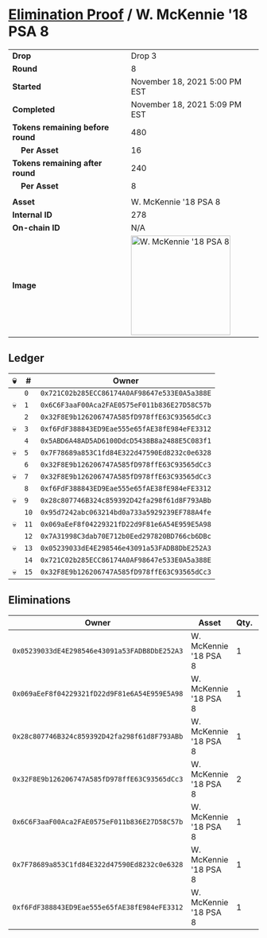 # [Elimination Proof](./readme.md) / W. McKennie &#039;18 PSA 8

|||
|---|---|
| **Drop** | Drop 3 |
| **Round** | 8 |
| **Started** | November 18, 2021 5:00 PM EST |
| **Completed** | November 18, 2021 5:09 PM EST |
| **Tokens remaining before round** | 480 |
| **&nbsp;&nbsp;&nbsp;&nbsp;Per Asset** | 16 |
| **Tokens remaining after round** | 240 |
| **&nbsp;&nbsp;&nbsp;&nbsp;Per Asset** | 8 |
| | |
| **Asset** | W. McKennie &#039;18 PSA 8 |
| **Internal ID** | 278 |
| **On-chain ID** | N/A |
| **Image** | <img src="https://tcdn.blokpax.com/94d9199b-dc38-4092-922d-f418ca88d6a7/1763ec042548bba499f1579342ea431953d4d8846822b2926524d66d3583d90f.jpg" height="200" alt="W. McKennie &#039;18 PSA 8" /> |

## Ledger

| 💀 | # | Owner |
| --- | --- | --- |
|  | `0` | `0x721C02b285ECC86174A0AF98647e533E0A5a388E` |
| 💀 | `1` | `0x6C6F3aaF00Aca2FAE0575eF011b836E27D58C57b` |
|  | `2` | `0x32F8E9b126206747A585fD978ffE63C93565dCc3` |
| 💀 | `3` | `0xf6FdF388843ED9Eae555e65fAE38fE984eFE3312` |
|  | `4` | `0x5ABD6A48AD5AD6100DdcD5438B8a2488E5C083f1` |
| 💀 | `5` | `0x7F78689a853C1fd84E322d47590Ed8232c0e6328` |
|  | `6` | `0x32F8E9b126206747A585fD978ffE63C93565dCc3` |
| 💀 | `7` | `0x32F8E9b126206747A585fD978ffE63C93565dCc3` |
|  | `8` | `0xf6FdF388843ED9Eae555e65fAE38fE984eFE3312` |
| 💀 | `9` | `0x28c807746B324c859392D42fa298f61d8F793ABb` |
|  | `10` | `0x95d7242abc063214bd0a733a5929239EF788A4fe` |
| 💀 | `11` | `0x069aEeF8f04229321fD22d9F81e6A54E959E5A98` |
|  | `12` | `0x7A31998C3dab70E712b0Eed297820BD766cb6DBc` |
| 💀 | `13` | `0x05239033dE4E298546e43091a53FADB8DbE252A3` |
|  | `14` | `0x721C02b285ECC86174A0AF98647e533E0A5a388E` |
| 💀 | `15` | `0x32F8E9b126206747A585fD978ffE63C93565dCc3` |


## Eliminations

| Owner | Asset | Qty. | Transaction |
| --- | --- | --- | --- |
| `0x05239033dE4E298546e43091a53FADB8DbE252A3` | W. McKennie '18 PSA 8 | 1 | [Polygonscan](https://polygonscan.com/tx/0xaa44e50ec6909c9824471eaac718206148e5402810581cda660895bd397916b6) |
| `0x069aEeF8f04229321fD22d9F81e6A54E959E5A98` | W. McKennie '18 PSA 8 | 1 | [Polygonscan](https://polygonscan.com/tx/0x6d0a3373473eeba9671a4d7d740774da9f8a7a3724dc336953724ff4d16ef58d) |
| `0x28c807746B324c859392D42fa298f61d8F793ABb` | W. McKennie '18 PSA 8 | 1 | [Polygonscan](https://polygonscan.com/tx/0xf861454b17a21ea41b7dcbb757c2abd497f4d756861bc01d2e77367e9e458508) |
| `0x32F8E9b126206747A585fD978ffE63C93565dCc3` | W. McKennie '18 PSA 8 | 2 | [Polygonscan](https://polygonscan.com/tx/0x0ee7b92ba6ff2f610978ce406b8bd24f75d34506292cd40c8f2a776a1d1e3114) |
| `0x6C6F3aaF00Aca2FAE0575eF011b836E27D58C57b` | W. McKennie '18 PSA 8 | 1 | [Polygonscan](https://polygonscan.com/tx/0xad5b6c9bb3e87a34d28f9b19e72202a2504caf7907ac4b92c90b916c4e2e60c1) |
| `0x7F78689a853C1fd84E322d47590Ed8232c0e6328` | W. McKennie '18 PSA 8 | 1 | [Polygonscan](https://polygonscan.com/tx/0x155edd11e2cf4f9f95781d3ee69293843529943b61d32faf49ba700d44edb802) |
| `0xf6FdF388843ED9Eae555e65fAE38fE984eFE3312` | W. McKennie '18 PSA 8 | 1 | [Polygonscan](https://polygonscan.com/tx/0x7c480d8caf09677af36093014eb80069eeed02ddb0cb3fc446c07f33c2dc3272) |
